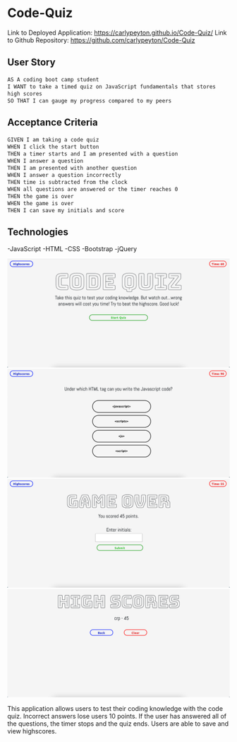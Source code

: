 # Code-Quiz

Link to Deployed Application: https://carlypeyton.github.io/Code-Quiz/
Link to Github Repository: https://github.com/carlypeyton/Code-Quiz

## User Story

```
AS A coding boot camp student
I WANT to take a timed quiz on JavaScript fundamentals that stores high scores
SO THAT I can gauge my progress compared to my peers
```


## Acceptance Criteria

```
GIVEN I am taking a code quiz
WHEN I click the start button
THEN a timer starts and I am presented with a question
WHEN I answer a question
THEN I am presented with another question
WHEN I answer a question incorrectly
THEN time is subtracted from the clock
WHEN all questions are answered or the timer reaches 0
THEN the game is over
WHEN the game is over
THEN I can save my initials and score
```

## Technologies
-JavaScript
-HTML
-CSS
-Bootstrap
-jQuery

<img src = "Screen Shot 2020-12-21 at 1.06.57 PM.png">
<img src = "Screen Shot 2020-12-21 at 1.07.11 PM.png">
<img src = "Screen Shot 2020-12-21 at 1.07.27 PM.png">
<img src = "Screen Shot 2020-12-21 at 1.07.43 PM.png">

This application allows users to test their coding knowledge with the code quiz. Incorrect answers lose users 10 points. If the user has answered all of the questions, the timer stops and the quiz ends. Users are able to save and view highscores.





